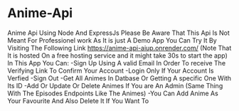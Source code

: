 # Anime-Api
Anime Api Using Node And ExpressJs
Please Be Aware That This Api Is Not Meant For Professionel work As It is just A Demo App
You Can Try It By Visiting The Following Link 
https://anime-api-aiup.onrender.com/ (Note That It is hosted On a free hosting service and it might take 30s to start the app)
In This App You Can:
-Sign Up Using A valid Email In Order To receive The Verifying Link To Confirm Your Account
-Login Only If Your Account Is Verfied 
-Sign Out
-Get All Animes In Datbase Or Getting A specific One With Its ID
-Add Or Update Or Delete Animes If You are An Admin
(Same Thing With The Episodes Endpoints Like The Animes)
-You Can Add Anime As Your Favourite And Also Delete It If You Want To
